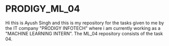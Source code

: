 # PRODIGY_ML_04
Hi this is Ayush Singh and this is my repository for the tasks given to me by the IT company "PRODIGY INFOTECH" where i am currently working as a "MACHINE LEARNING INTERN". The ML_04 repository consists of the task 04.
